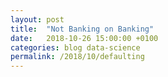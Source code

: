 ```yaml
---
layout: post
title:  "Not Banking on Banking"
date:   2018-10-26 15:00:00 +0100
categories: blog data-science
permalink: /2018/10/defaulting
---
```


